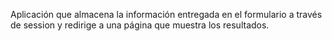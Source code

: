 Aplicación que almacena la información entregada en el formulario a través de session y redirige a una página que muestra los resultados.
